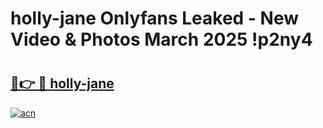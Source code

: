 # holly-jane Onlyfans Leaked - New Video & Photos March 2025 !p2ny4

# <h2><a href="https://vx2cq1.iuczelnia.edu.pl?title=holly-jane&ref=p2ny4">🔗👉 🔴 holly-jane</a></h2>

[![acn](https://github.com/user-attachments/assets/0f9c940e-d8b0-45ae-aac7-cd30a18b3e1c)](https://vx2cq1.iuczelnia.edu.pl?title=holly-jane&ref=p2ny4)

